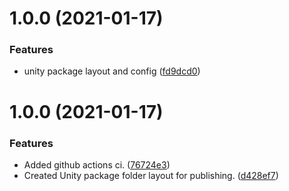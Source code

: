 # 1.0.0 (2021-01-17)


### Features

* unity package layout and config ([fd9dcd0](https://github.com/tuttocodes/GameEventBus/commit/fd9dcd06dd4d3b32dfcc3fc62153400dfb8edb8b))

# 1.0.0 (2021-01-17)


### Features

* Added github actions ci. ([76724e3](https://github.com/tuttocodes/GameEventBus/commit/76724e3eecdc8c1c49ff224b8cf2880a8942ae7f))
* Created Unity package folder layout for publishing. ([d428ef7](https://github.com/tuttocodes/GameEventBus/commit/d428ef7253eb0e502a165df70bc5a218301e6bd7))

